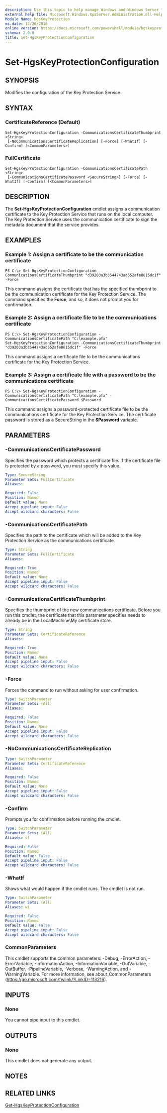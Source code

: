 ```yaml
---
description: Use this topic to help manage Windows and Windows Server technologies with Windows PowerShell.
external help file: Microsoft.Windows.KpsServer.Administration.dll-Help.xml
Module Name: HgsKeyProtection
ms.date: 12/20/2016
online version: https://docs.microsoft.com/powershell/module/hgskeyprotection/set-hgskeyprotectionconfiguration?view=windowsserver2016-ps&wt.mc_id=ps-gethelp
schema: 2.0.0
title: Set-HgsKeyProtectionConfiguration
---
```


# Set-HgsKeyProtectionConfiguration

## SYNOPSIS
Modifies the configuration of the Key Protection Service.

## SYNTAX

### CertificateReference (Default)
```
Set-HgsKeyProtectionConfiguration -CommunicationsCertificateThumbprint <String>
 [-NoCommunicationsCertificateReplication] [-Force] [-WhatIf] [-Confirm] [<CommonParameters>]
```

### FullCertificate
```
Set-HgsKeyProtectionConfiguration -CommunicationsCertificatePath <String>
 [-CommunicationsCertificatePassword <SecureString>] [-Force] [-WhatIf] [-Confirm] [<CommonParameters>]
```

## DESCRIPTION
The **Set-HgsKeyProtectionConfiguration** cmdlet assigns a communication certificate to the Key Protection Service that runs on the local computer.
The Key Protection Service uses the communication certificate to sign the metadata document that the service provides.

## EXAMPLES

### Example 1: Assign a certificate to be the communication certificate
```
PS C:\> Set-HgsKeyProtectionConfiguration -CommunicationsCertificateThumbprint "d39203a3b3544743ad552afe0615dc1f" -Force
```

This command assigns the certificate that has the specified thumbprint to be the communication certificate for the Key Protection Service.
The command specifies the **Force**, and so, it does not prompt you for confirmation.

### Example 2: Assign a certificate file to be the communications certificate
```
PS C:\> Set-HgsKeyProtectionConfiguration -CommunicationsCertificatePath "C:\example.pfx"
Set-HgsKeyProtectionConfiguration -CommunicationsCertificateThumbprint "d39203a3b3544743ad552afe0615dc1f" -Force
```

This command assigns a certificate file to be the communications certificate for the Key Protection Service.

### Example 3: Assign a certificate file with a password to be the communications certificate
```
PS C:\> Set-HgsKeyProtectionConfiguration -CommunicationsCertificatePath "C:\example.pfx" -CommunicationsCertificatePassword $Password
```

This command assigns a password-protected certificate file to be the communications certificate for the Key Protection Service.
The certificate password is stored as a SecureString in the **$Password** variable.

## PARAMETERS

### -CommunicationsCertificatePassword
Specifies the password which protects a certificate file.
If the certificate file is protected by a password, you must specify this value.

```yaml
Type: SecureString
Parameter Sets: FullCertificate
Aliases: 

Required: False
Position: Named
Default value: None
Accept pipeline input: False
Accept wildcard characters: False
```

### -CommunicationsCertificatePath
Specifies the path to the certificate which will be added to the Key Protection Service as the communications certificate.

```yaml
Type: String
Parameter Sets: FullCertificate
Aliases: 

Required: True
Position: Named
Default value: None
Accept pipeline input: False
Accept wildcard characters: False
```

### -CommunicationsCertificateThumbprint
Specifies the thumbprint of the new communications certificate.
Before you run this cmdlet, the certificate that this parameter specifies needs to already be in the LocalMachine\My certificate store.

```yaml
Type: String
Parameter Sets: CertificateReference
Aliases: 

Required: True
Position: Named
Default value: None
Accept pipeline input: False
Accept wildcard characters: False
```

### -Force
Forces the command to run without asking for user confirmation.

```yaml
Type: SwitchParameter
Parameter Sets: (All)
Aliases: 

Required: False
Position: Named
Default value: None
Accept pipeline input: False
Accept wildcard characters: False
```

### -NoCommunicationsCertificateReplication
```yaml
Type: SwitchParameter
Parameter Sets: CertificateReference
Aliases: 

Required: False
Position: Named
Default value: None
Accept pipeline input: False
Accept wildcard characters: False
```

### -Confirm
Prompts you for confirmation before running the cmdlet.

```yaml
Type: SwitchParameter
Parameter Sets: (All)
Aliases: cf

Required: False
Position: Named
Default value: False
Accept pipeline input: False
Accept wildcard characters: False
```

### -WhatIf
Shows what would happen if the cmdlet runs.
The cmdlet is not run.

```yaml
Type: SwitchParameter
Parameter Sets: (All)
Aliases: wi

Required: False
Position: Named
Default value: False
Accept pipeline input: False
Accept wildcard characters: False
```

### CommonParameters
This cmdlet supports the common parameters: -Debug, -ErrorAction, -ErrorVariable, -InformationAction, -InformationVariable, -OutVariable, -OutBuffer, -PipelineVariable, -Verbose, -WarningAction, and -WarningVariable. For more information, see about_CommonParameters (https://go.microsoft.com/fwlink/?LinkID=113216).

## INPUTS

### None
You cannot pipe input to this cmdlet.

## OUTPUTS

### None
This cmdlet does not generate any output.

## NOTES

## RELATED LINKS

[Get-HgsKeyProtectionConfiguration](./Get-HgsKeyProtectionConfiguration.md)


